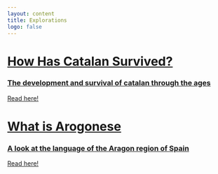 ```yaml
---
layout: content
title: Explorations
logo: false
---
```


<h1><a href="https://jguallar-blasco.github.io/explorations/how_has_catalan_survived"> How Has Catalan Survived? </h1>

<h3>The development and survival of catalan through the ages</h3>
<p>Read here!</p>

<h1>What is Arogonese</h1>

<h3>A look at the language of the Aragon region of Spain</h3>
<p>Read here!</p>
